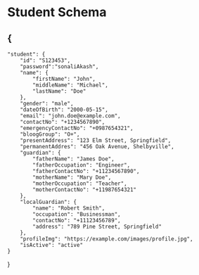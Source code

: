 # Student Schema

## {
    "student": {
        "id": "S123453",
        "password":"sonaliAkash",
        "name": {
            "firstName": "John",
            "middleName": "Michael",
            "lastName": "Doe"
        },
        "gender": "male",
        "dateOfBirth": "2000-05-15",
        "email": "john.doe@example.com",
        "contactNo": "+1234567890",
        "emergencyContactNo": "+0987654321",
        "bloogGroup": "O+",
        "presentAddress": "123 Elm Street, Springfield",
        "permanentAddres": "456 Oak Avenue, Shelbyville",
        "guardian": {
            "fatherName": "James Doe",
            "fatherOccupation": "Engineer",
            "fatherContactNo": "+11234567890",
            "motherName": "Mary Doe",
            "motherOccupation": "Teacher",
            "motherContactNo": "+11987654321"
        },
        "localGuardian": {
            "name": "Robert Smith",
            "occupation": "Businessman",
            "contactNo": "+11123456789",
            "address": "789 Pine Street, Springfield"
        },
        "profileImg": "https://example.com/images/profile.jpg",
        "isActive": "active"
    }
}

